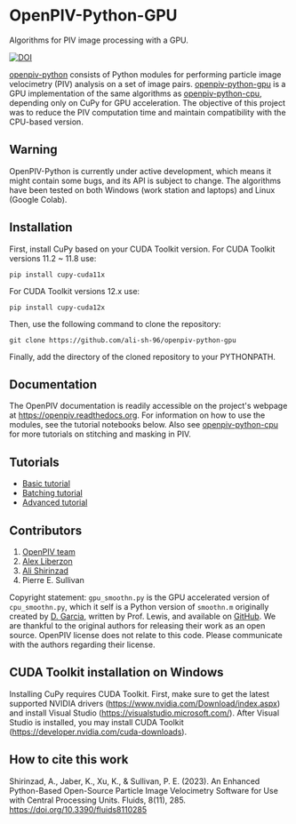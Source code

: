 # OpenPIV-Python-GPU
Algorithms for PIV image processing with a GPU.

[![DOI](https://zenodo.org/badge/774692247.svg)](https://zenodo.org/doi/10.5281/zenodo.10846418)

[openpiv-python](https://github.com/OpenPIV/openpiv-python) consists of Python modules for performing particle image velocimetry (PIV) analysis on a set of image pairs. [openpiv-python-gpu](https://github.com/ali-sh-96/openpiv-python-gpu) is a GPU implementation of the same algorithms as [openpiv-python-cpu](https://github.com/ali-sh-96/openpiv-python-cpu), depending only on CuPy for GPU acceleration. The objective of this project was to reduce the PIV computation time and maintain compatibility with the CPU-based version.

## Warning
OpenPIV-Python is currently under active development, which means it might contain some bugs, and its API is subject to change. The algorithms have been tested on both Windows (work station and laptops) and Linux (Google Colab).

## Installation
First, install CuPy based on your CUDA Toolkit version. For CUDA Toolkit versions 11.2 ~ 11.8 use:

    pip install cupy-cuda11x

For CUDA Toolkit versions 12.x use:

    pip install cupy-cuda12x

Then, use the following command to clone the repository:

    git clone https://github.com/ali-sh-96/openpiv-python-gpu
Finally, add the directory of the cloned repository to your PYTHONPATH.

## Documentation
The OpenPIV documentation is readily accessible on the project's webpage at https://openpiv.readthedocs.org. For information on how to use the modules, see the tutorial notebooks below. Also see [openpiv-python-cpu](https://github.com/ali-sh-96/openpiv-python-cpu) for more tutorials on stitching and masking in PIV. 

## Tutorials
- [Basic tutorial](https://colab.research.google.com/github/ali-sh-96/openpiv-python-gpu/blob/main/openpiv_gpu/tutorials/openpiv_python_gpu_tutorial.ipynb)
- [Batching tutorial](https://colab.research.google.com/github/ali-sh-96/openpiv-python-gpu/blob/main/openpiv_gpu/tutorials/openpiv_python_gpu_batching_tutorial.ipynb)
- [Advanced tutorial](https://colab.research.google.com/github/ali-sh-96/openpiv-python-gpu/blob/main/openpiv_gpu/tutorials/openpiv_python_gpu_advanced_tutorial.ipynb)

## Contributors
1. [OpenPIV team](https://groups.google.com/forum/#!forum/openpiv-users)
2. [Alex Liberzon](https://github.com/alexlib)
3. [Ali Shirinzad](https://github.com/ali-sh-96)
4. Pierre E. Sullivan

Copyright statement: `gpu_smoothn.py` is the GPU accelerated version of `cpu_smoothn.py`, which it self is a Python version of `smoothn.m` originally created by
[D. Garcia](https://de.mathworks.com/matlabcentral/fileexchange/25634-smoothn), written by Prof. Lewis, and available on
[GitHub](https://github.com/profLewis/geogg122/blob/master/Chapter5_Interpolation/python/smoothn.py). We are thankful to the original authors for
releasing their work as an open source. OpenPIV license does not relate to this code. Please communicate with the
authors regarding their license.

## CUDA Toolkit installation on Windows
Installing CuPy requires CUDA Toolkit. First, make sure to get the latest supported NVIDIA drivers (https://www.nvidia.com/Download/index.aspx) and install Visual Studio (https://visualstudio.microsoft.com/). After Visual Studio is installed, you may install CUDA Toolkit (https://developer.nvidia.com/cuda-downloads).

## How to cite this work
Shirinzad, A., Jaber, K., Xu, K., & Sullivan, P. E. (2023). An Enhanced Python-Based Open-Source Particle Image Velocimetry Software for Use with Central Processing Units. Fluids, 8(11), 285. https://doi.org/10.3390/fluids8110285